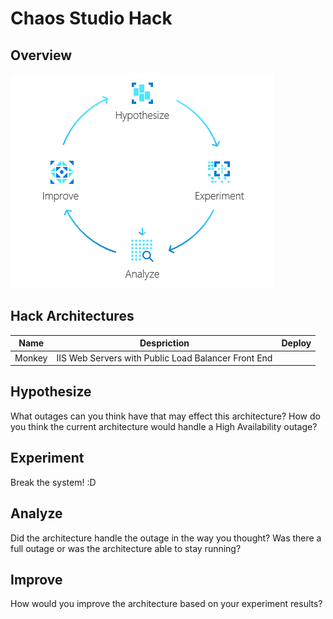 # Chaos Studio Hack

## Overview

![](framework.png)

## Hack Architectures

| Name     | Despriction                                          | Deploy         |
| -------- | -----------------------------------------------------| -------------- |
| Monkey   | IIS Web Servers with Public Load Balancer Front End  |                |


 
## Hypothesize
What outages can you think have that may effect this architecture? 
How do you think the current architecture would handle a High Availability outage?
## Experiment  
Break the system! :D 
## Analyze
Did the architecture handle the outage in the way you thought? 
Was there a full outage or was the architecture able to stay running? 
## Improve 
How would you improve the architecture based on your experiment results? 
